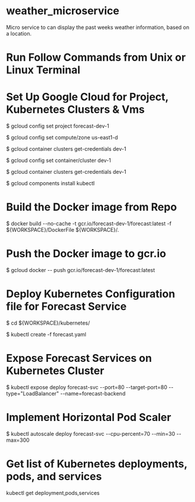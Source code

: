 # weather_microservice
Micro service to can display the past weeks weather information, based on a location.

# Run Follow Commands from Unix or Linux Terminal

# Set Up Google Cloud for Project, Kubernetes Clusters & Vms

$ gcloud config set project forecast-dev-1

$ gcloud config set compute/zone us-east1-d

$ gcloud container clusters get-credentials dev-1

$ gcloud config set container/cluster dev-1

$ gcloud container clusters get-credentials dev-1

$ gcloud components install kubectl


# Build the Docker image from Repo

$ docker build --no-cache -t gcr.io/forecast-dev-1/forecast:latest -f ${WORKSPACE}/DockerFile ${WORKSPACE}/.

# Push the Docker image to gcr.io

$ gcloud docker -- push gcr.io/forecast-dev-1/forecast:latest

#  Deploy Kubernetes Configuration file for Forecast Service

$ cd ${WORKSPACE}/kubernetes/

$ kubectl create -f forecast.yaml

#  Expose Forecast Services on Kubernetes Cluster

$ kubectl expose deploy forecast-svc --port=80 --target-port=80 --type="LoadBalancer" --name=forecast-backend

# Implement Horizontal Pod Scaler

$ kubectl autoscale deploy forecast-svc --cpu-percent=70 --min=30 --max=300

# Get list of Kubernetes deployments, pods, and services
kubectl get deployment,pods,services

